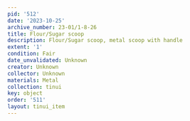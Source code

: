 ```yaml
---
pid: '512'
date: '2023-10-25'
archive_number: 23-01/1-8-26
title: Flour/Sugar scoop
description: Flour/Sugar scoop, metal scoop with handle
extent: '1'
condition: Fair
date_unvalidated: Unknown
creator: Unknown
collector: Unknown
materials: Metal
collection: tinui
key: object
order: '511'
layout: tinui_item
---
```

